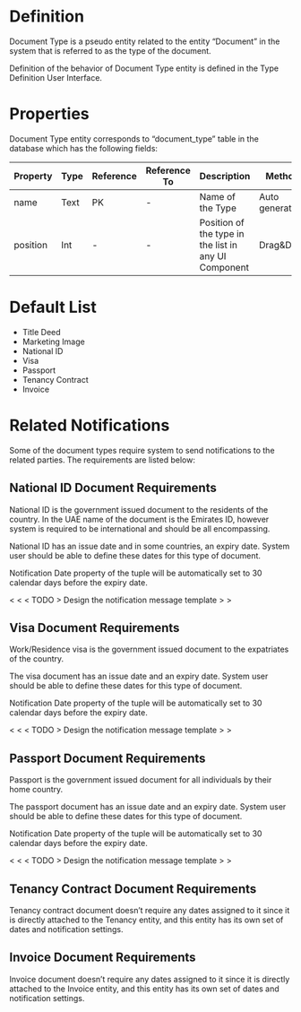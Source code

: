 # Definition

Document Type is a pseudo entity related to the entity “Document” in the system that is referred to as the type of the document.

Definition of the behavior of Document Type entity is defined in the Type Definition User Interface.

# Properties

Document Type entity corresponds to “document_type” table in the database which has the following fields:

| Property  | Type   | Reference | Reference To | Description | Method
| ------    | ------ | ------    | ------       | ------      | ------
name|Text|PK|-|Name of the Type|Auto generated
position|Int|-|-|Position of the type in the list in any UI Component|Drag&Drop

# Default List

* Title Deed
* Marketing Image
* National ID
* Visa
* Passport
* Tenancy Contract
* Invoice

# Related Notifications

Some of the document types require system to send notifications to the related parties. The requirements are listed below:

## National ID Document Requirements

National ID is the government issued document to the residents of the country. In the UAE name of the document is the Emirates ID, however system is required to be international and should be all encompassing.

National ID has an issue date and in some countries, an expiry date. System user should be able to define these dates for this type of document. 

Notification Date property of the tuple will be automatically set to 30 calendar days before the expiry date.

< < < TODO > Design the notification message template > >

## Visa Document Requirements

Work/Residence visa is the government issued document to the expatriates of the country. 

The visa document has an issue date and an expiry date. System user should be able to define these dates for this type of document.

Notification Date property of the tuple will be automatically set to 30 calendar days before the expiry date.

 < < < TODO > Design the notification message template > >

## Passport Document Requirements

Passport is the government issued document for all individuals by their home country. 

The passport document has an issue date and an expiry date. System user should be able to define these dates for this type of document.

Notification Date property of the tuple will be automatically set to 30 calendar days before the expiry date.

< < < TODO > Design the notification message template > >

## Tenancy Contract Document Requirements

Tenancy contract document doesn’t require any dates assigned to it since it is directly attached to the Tenancy entity, and this entity has its own set of dates and notification settings.

## Invoice Document Requirements

Invoice document doesn’t require any dates assigned to it since it is directly attached to the Invoice entity, and this entity has its own set of dates and notification settings.

